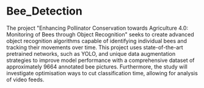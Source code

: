 # Bee_Detection
The project "Enhancing Pollinator Conservation towards Agriculture 4.0: Monitoring of Bees through Object Recognition" seeks to create advanced object recognition algorithms capable of identifying individual bees and tracking their movements over time. This project uses state-of-the-art pretrained networks, such as YOLO, and unique data augmentation strategies to improve model performance with a comprehensive dataset of approximately 9664 annotated bee pictures. Furthermore, the study will investigate optimisation ways to cut classification time, allowing for analysis of video feeds.
